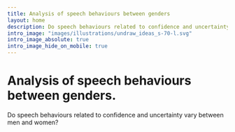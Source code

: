 ```yaml
---
title: Analysis of speech behaviours between genders
layout: home
description: Do speech behaviours related to confidence and uncertainty vary between men and women?
intro_image: "images/illustrations/undraw_ideas_s-70-l.svg"
intro_image_absolute: true
intro_image_hide_on_mobile: true
---
```


# Analysis of speech behaviours between genders.

Do speech behaviours related to confidence and uncertainty vary between men and women?
